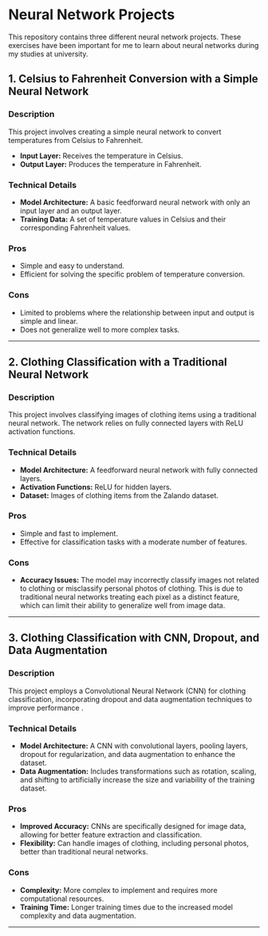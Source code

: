 # Neural Network Projects

This repository contains three different neural network projects. These exercises have been important for me to learn about neural networks during my studies at university.

## 1. Celsius to Fahrenheit Conversion with a Simple Neural Network

### Description
This project involves creating a simple neural network to convert temperatures from Celsius to Fahrenheit.
- **Input Layer:** Receives the temperature in Celsius.
- **Output Layer:** Produces the temperature in Fahrenheit.

### Technical Details
- **Model Architecture:** A basic feedforward neural network with only an input layer and an output layer.
- **Training Data:** A set of temperature values in Celsius and their corresponding Fahrenheit values.

### Pros
- Simple and easy to understand.
- Efficient for solving the specific problem of temperature conversion.

### Cons
- Limited to problems where the relationship between input and output is simple and linear.
- Does not generalize well to more complex tasks.

---

## 2. Clothing Classification with a Traditional Neural Network

### Description
This project involves classifying images of clothing items using a traditional neural network. The network relies on fully connected layers with ReLU activation functions.

### Technical Details
- **Model Architecture:** A feedforward neural network with fully connected layers.
- **Activation Functions:** ReLU for hidden layers.
- **Dataset:** Images of clothing items from the Zalando dataset.

### Pros
- Simple and fast to implement.
- Effective for classification tasks with a moderate number of features.

### Cons
- **Accuracy Issues:** The model may incorrectly classify images not related to clothing or misclassify personal photos of clothing. This is due to traditional neural networks treating each pixel as a distinct feature, which can limit their ability to generalize well from image data.

---

## 3. Clothing Classification with CNN, Dropout, and Data Augmentation

### Description
This project employs a Convolutional Neural Network (CNN) for clothing classification, incorporating dropout and data augmentation techniques to improve performance .

### Technical Details
- **Model Architecture:** A CNN with convolutional layers, pooling layers, dropout for regularization, and data augmentation to enhance the dataset.
- **Data Augmentation:** Includes transformations such as rotation, scaling, and shifting to artificially increase the size and variability of the training dataset.

### Pros
- **Improved Accuracy:** CNNs are specifically designed for image data, allowing for better feature extraction and classification.
- **Flexibility:** Can handle images of clothing, including personal photos, better than traditional neural networks.

### Cons
- **Complexity:** More complex to implement and requires more computational resources.
- **Training Time:** Longer training times due to the increased model complexity and data augmentation.

---

